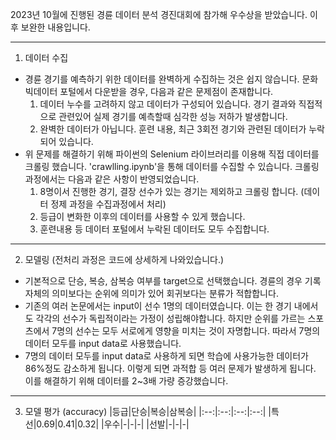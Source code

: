 2023년 10월에 진행된 경륜 데이터 분석 경진대회에 참가해 우수상을 받았습니다. 이후 보완한 내용입니다.
___

1. 데이터 수집
  - 경륜 경기를 예측하기 위한 데이터를 완벽하게 수집하는 것은 쉽지 않습니다. 문화 빅데이터 포털에서 다운받을 경우, 다음과 같은 문제점이 존재합니다.
    1. 데이터 누수를 고려하지 않고 데이터가 구성되어 있습니다. 경기 결과와 직접적으로 관련있어 실제 경기를 예측할때 심각한 성능 저하가 발생합니다.
    2. 완벽한 데이터가 아닙니다. 훈련 내용, 최근 3회전 경기와 관련된 데이터가 누락되어 있습니다.
  - 위 문제를 해결하기 위해 파이썬의 Selenium 라이브러리를 이용해 직접 데이터를 크롤링 했습니다. 'crawlling.ipynb'을 통해 데이터를 수집할 수 있습니다. 크롤링 과정에서는 다음과 같은 사항이 반영되었습니다.
    1. 8명이서 진행한 경기, 결장 선수가 있는 경기는 제외하고 크롤링 합니다. (데이터 정제 과정을 수집과정에서 처리) 
    2. 등급이 변화한 이후의 데이터를 사용할 수 있게 했습니다.
    3. 훈련내용 등 데이터 포털에서 누락된 데이터도 모두 수집합니다.
___

2. 모델링 (전처리 과정은 코드에 상세하게 나와있습니다.)
  - 기본적으로 단승, 복승, 삼복승 여부를 target으로 선택했습니다. 경륜의 경우 기록 자체의 의미보다는 순위에 의미가 있어 회귀보다는 분류가 적합합니다.
  - 기존의 여러 논문에서는 input이 선수 1명의 데이터였습니다. 이는 한 경기 내에서도 각각의 선수가 독립적이라는 가정이 성립해야합니다. 하지만 순위를 가르는 스포츠에서 7명의 선수는 모두 서로에게 영향을 미치는 것이 자명합니다. 따라서 7명의 데이터 모두를 input data로 사용했습니다. 
  - 7명의 데이터 모두를 input data로 사용하게 되면 학습에 사용가능한 데이터가 86%정도 감소하게 됩니다. 이렇게 되면 과적합 등 여러 문제가 발생하게 됩니다. 이를 해결하기 위해 데이터를 2~3배 가량 증강했습니다.
___

3. 모델 평가 (accuracy)
|등급|단승|복승|삼복승|
|:--:|:--:|:--:|:--:|
|특선|0.69|0.41|0.32|
|우수|-|-|-|
|선발|-|-|-|

